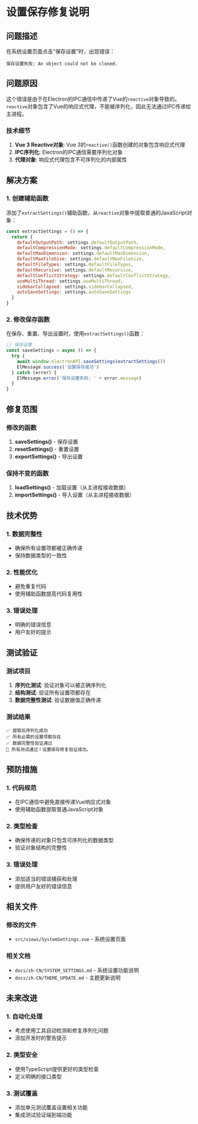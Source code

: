 # 设置保存修复说明

## 问题描述

在系统设置页面点击"保存设置"时，出现错误：
```
保存设置失败: An object could not be cloned.
```

## 问题原因

这个错误是由于在Electron的IPC通信中传递了Vue的`reactive`对象导致的。`reactive`对象包含了Vue的响应式代理，不能被序列化，因此无法通过IPC传递给主进程。

### 技术细节

1. **Vue 3 Reactive对象**: Vue 3的`reactive()`函数创建的对象包含响应式代理
2. **IPC序列化**: Electron的IPC通信需要序列化对象
3. **代理对象**: 响应式代理包含不可序列化的内部属性

## 解决方案

### 1. 创建辅助函数

添加了`extractSettings()`辅助函数，从`reactive`对象中提取普通的JavaScript对象：

```javascript
const extractSettings = () => {
  return {
    defaultOutputPath: settings.defaultOutputPath,
    defaultCompressionMode: settings.defaultCompressionMode,
    defaultMaxDimension: settings.defaultMaxDimension,
    defaultMaxFileSize: settings.defaultMaxFileSize,
    defaultFileTypes: settings.defaultFileTypes,
    defaultRecursive: settings.defaultRecursive,
    defaultConflictStrategy: settings.defaultConflictStrategy,
    useMultiThread: settings.useMultiThread,
    sidebarCollapsed: settings.sidebarCollapsed,
    autoSaveSettings: settings.autoSaveSettings
  }
}
```

### 2. 修改保存函数

在保存、重置、导出设置时，使用`extractSettings()`函数：

```javascript
// 保存设置
const saveSettings = async () => {
  try {
    await window.electronAPI.saveSettings(extractSettings())
    ElMessage.success('设置保存成功')
  } catch (error) {
    ElMessage.error('保存设置失败: ' + error.message)
  }
}
```

## 修复范围

### 修改的函数
1. **saveSettings()** - 保存设置
2. **resetSettings()** - 重置设置
3. **exportSettings()** - 导出设置

### 保持不变的函数
1. **loadSettings()** - 加载设置（从主进程接收数据）
2. **importSettings()** - 导入设置（从主进程接收数据）

## 技术优势

### 1. 数据完整性
- 确保所有设置项都被正确传递
- 保持数据类型的一致性

### 2. 性能优化
- 避免重复代码
- 使用辅助函数提高代码复用性

### 3. 错误处理
- 明确的错误信息
- 用户友好的提示

## 测试验证

### 测试项目
1. **序列化测试**: 验证对象可以被正确序列化
2. **结构测试**: 验证所有设置项都存在
3. **数据完整性测试**: 验证数据值正确传递

### 测试结果
```
✅ 提取后序列化成功
✅ 所有必需的设置项都存在
✅ 数据完整性验证通过
🎉 所有测试通过！设置保存修复验证成功。
```

## 预防措施

### 1. 代码规范
- 在IPC通信中避免直接传递Vue响应式对象
- 使用辅助函数提取普通JavaScript对象

### 2. 类型检查
- 确保传递的对象只包含可序列化的数据类型
- 验证对象结构的完整性

### 3. 错误处理
- 添加适当的错误捕获和处理
- 提供用户友好的错误信息

## 相关文件

### 修改的文件
- `src/views/SystemSettings.vue` - 系统设置页面

### 相关文档
- `docs/zh-CN/SYSTEM_SETTINGS.md` - 系统设置功能说明
- `docs/zh-CN/THEME_UPDATE.md` - 主题更新说明

## 未来改进

### 1. 自动化处理
- 考虑使用工具自动检测和修复序列化问题
- 添加开发时的警告提示

### 2. 类型安全
- 使用TypeScript提供更好的类型检查
- 定义明确的接口类型

### 3. 测试覆盖
- 添加单元测试覆盖设置相关功能
- 集成测试验证端到端功能
